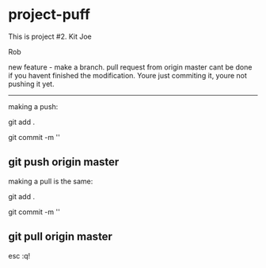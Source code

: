 # project-puff
This is project #2.
Kit
Joe

Rob


new feature - make a branch.
pull request from origin master cant be done if you havent finished the modification. Youre just commiting it, youre not pushing it yet.

------
making a push:

git add .

git commit -m ''

git push origin master
------
making a pull is the same:

git add .

git commit -m ''

git pull origin master
------
esc :q!
